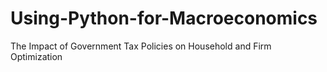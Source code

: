 # Using-Python-for-Macroeconomics
The Impact of Government Tax Policies on Household and Firm Optimization
